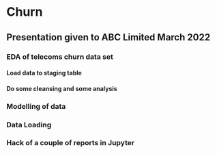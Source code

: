 # Churn
## Presentation given to ABC Limited March 2022

### EDA of telecoms churn data set
#### Load data to staging table
#### Do some cleansing and some analysis
### Modelling of data
### Data Loading
### Hack of a couple of reports in Jupyter

